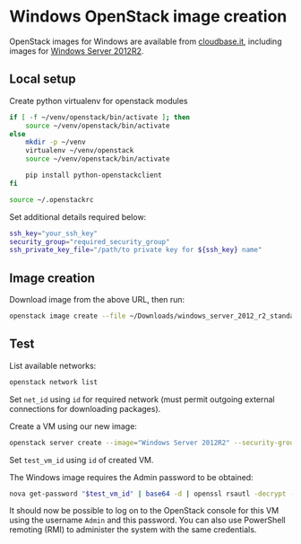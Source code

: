 # Windows OpenStack image creation

OpenStack images for Windows are available from
[cloudbase.it](https://cloudbase.it/windows-cloud-images/), including
images for [Windows Server
2012R2](https://cloudbase.it/openstack-windows-server-2012-r2-evalution-images/).

## Local setup

Create python virtualenv for openstack modules

```sh
if [ -f ~/venv/openstack/bin/activate ]; then
    source ~/venv/openstack/bin/activate
else
    mkdir -p ~/venv
    virtualenv ~/venv/openstack
    source ~/venv/openstack/bin/activate

    pip install python-openstackclient
fi

source ~/.openstackrc
```

Set additional details required below:

```sh
ssh_key="your_ssh_key"
security_group="required_security_group"
ssh_private_key_file="/path/to private key for ${ssh_key} name"
```

## Image creation

Download image from the above URL, then run:

```sh
openstack image create --file ~/Downloads/windows_server_2012_r2_standard_eval_kvm_20170321.qcow2 --disk-format bare --container-format qcow2 "Windows Server 2012R2"
```

## Test

List available networks:

```sh
openstack network list
```

Set `net_id` using `id` for required network (must permit outgoing
external connections for downloading packages).

Create a VM using our new image:

```sh
openstack server create --image="Windows Server 2012R2" --security-group "$security_group" --nic "net-id=$net_id" --key-name "$ssh_key" --flavor "m1.small"  "test7"
```

Set `test_vm_id` using `id` of created VM.

The Windows image requires the Admin password to be obtained:

```sh
nova get-password "$test_vm_id" | base64 -d | openssl rsautl -decrypt -inkey "$ssh_private_key_file"
```

It should now be possible to log on to the OpenStack console for this
VM using the username `Admin` and this password.  You can also use
PowerShell remoting (RMI) to administer the system with the same
credentials.
